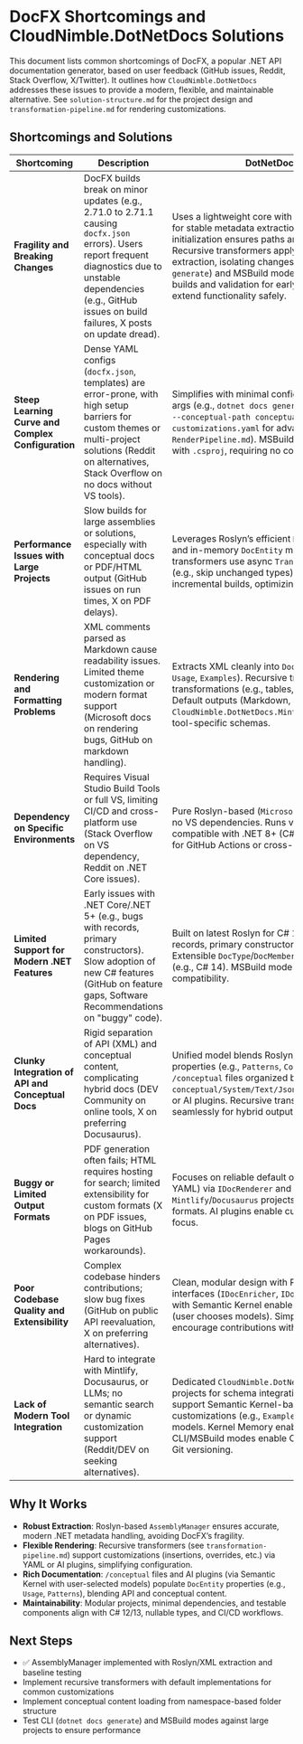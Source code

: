 # DocFX Shortcomings and CloudNimble.DotNetDocs Solutions

This document lists common shortcomings of DocFX, a popular .NET API documentation generator, based on user feedback (GitHub issues, Reddit, Stack Overflow, X/Twitter). It outlines how `CloudNimble.DotNetDocs` addresses these issues to provide a modern, flexible, and maintainable alternative. See `solution-structure.md` for the project design and `transformation-pipeline.md` for rendering customizations.

## Shortcomings and Solutions

| Shortcoming | Description | DotNetDocs Solution |
|-------------|-------------|---------------------|
| **Fragility and Breaking Changes** | DocFX builds break on minor updates (e.g., 2.71.0 to 2.71.1 causing `docfx.json` errors). Users report frequent diagnostics due to unstable dependencies (e.g., GitHub issues on build failures, X posts on update dread). | Uses a lightweight core with Roslyn (`AssemblyManager`) for stable metadata extraction. Constructor-based initialization ensures paths are validated early. Recursive transformers apply customizations post-extraction, isolating changes. CLI (`dotnet docs generate`) and MSBuild modes support incremental builds and validation for early error detection. AI plugins extend functionality safely. |
| **Steep Learning Curve and Complex Configuration** | Dense YAML configs (`docfx.json`, templates) are error-prone, with high setup barriers for custom themes or multi-project solutions (Reddit on alternatives, Stack Overflow on no docs without VS tools). | Simplifies with minimal configuration. CLI uses intuitive args (e.g., `dotnet docs generate --assembly MyLib.dll --conceptual-path conceptual/`). Optional `customizations.yaml` for advanced needs (see `RenderPipeline.md`). MSBuild task integrates natively with `.csproj`, requiring no complex setup. |
| **Performance Issues with Large Projects** | Slow builds for large assemblies or solutions, especially with conceptual docs or PDF/HTML output (GitHub issues on run times, X on PDF delays). | Leverages Roslyn’s efficient `MetadataReference` loading and in-memory `DocEntity` model. Recursive transformers use async `TransformAsync` and caching (e.g., skip unchanged types). MSBuild mode supports incremental builds, optimizing large repos. |
| **Rendering and Formatting Problems** | XML comments parsed as Markdown cause readability issues. Limited theme customization or modern format support (Microsoft docs on rendering bugs, GitHub on markdown handling). | Extracts XML cleanly into `DocEntity` properties (e.g., `Usage`, `Examples`). Recursive transformers apply transformations (e.g., tables, syntax highlighting). Default outputs (Markdown, JSON, YAML) are robust; `CloudNimble.DotNetDocs.Mintlify`/`Docusaurus` handle tool-specific schemas. |
| **Dependency on Specific Environments** | Requires Visual Studio Build Tools or full VS, limiting CI/CD and cross-platform use (Stack Overflow on VS dependency, Reddit on .NET Core issues). | Pure Roslyn-based (`Microsoft.CodeAnalysis.CSharp`), no VS dependencies. Runs via CLI or MSBuild task, compatible with .NET 8+ (C# 12/13). Minimal footprint for GitHub Actions or cross-platform CI. |
| **Limited Support for Modern .NET Features** | Early issues with .NET Core/.NET 5+ (e.g., bugs with records, primary constructors). Slow adoption of new C# features (GitHub on feature gaps, Software Recommendations on "buggy" code). | Built on latest Roslyn for C# 12/13 support (e.g., records, primary constructors via `ITypeSymbol`). Extensible `DocType`/`DocMember` model for future features (e.g., C# 14). MSBuild mode ensures modern build compatibility. |
| **Clunky Integration of API and Conceptual Docs** | Rigid separation of API (XML) and conceptual content, complicating hybrid docs (DEV Community on online tools, X on preferring Docusaurus). | Unified model blends Roslyn/XML with `DocEntity` properties (e.g., `Patterns`, `Considerations`) from `/conceptual` files organized by namespace (e.g., `conceptual/System/Text/Json/JsonSerializer/usage.md`) or AI plugins. Recursive transformers integrate seamlessly for hybrid outputs like Mintlify schemas. |
| **Buggy or Limited Output Formats** | PDF generation often fails; HTML requires hosting for search; limited extensibility for custom formats (X on PDF issues, blogs on GitHub Pages workarounds). | Focuses on reliable default outputs (Markdown, JSON, YAML) via `IDocRenderer` and recursive transformers. `Mintlify`/`Docusaurus` projects support web-friendly formats. AI plugins enable custom formats without PDF focus. |
| **Poor Codebase Quality and Extensibility** | Complex codebase hinders contributions; slow bug fixes (GitHub on public API reevaluation, X on preferring alternatives). | Clean, modular design with POCOs (`DocEntity`) and interfaces (`IDocEnricher`, `IDocTransformer`). AI plugins with Semantic Kernel enable flexible LLM integrations (user chooses models). Simple Roslyn wrappers encourage contributions without legacy bloat. |
| **Lack of Modern Tool Integration** | Hard to integrate with Mintlify, Docusaurus, or LLMs; no semantic search or dynamic customization support (Reddit/DEV on seeking alternatives). | Dedicated `CloudNimble.DotNetDocs.Mintlify`/`Docusaurus` projects for schema integration. Recursive transformers support Semantic Kernel-based AI plugins for dynamic customizations (e.g., `Examples`) with user-selected models. Kernel Memory enables semantic search. CLI/MSBuild modes enable CI-friendly workflows with Git versioning. |

## Why It Works
- **Robust Extraction**: Roslyn-based `AssemblyManager` ensures accurate, modern .NET metadata handling, avoiding DocFX’s fragility.
- **Flexible Rendering**: Recursive transformers (see `transformation-pipeline.md`) support customizations (insertions, overrides, etc.) via YAML or AI plugins, simplifying configuration.
- **Rich Documentation**: `/conceptual` files and AI plugins (via Semantic Kernel with user-selected models) populate `DocEntity` properties (e.g., `Usage`, `Patterns`), blending API and conceptual content.
- **Maintainability**: Modular projects, minimal dependencies, and testable components align with C# 12/13, nullable types, and CI/CD workflows.

## Next Steps
- ✅ AssemblyManager implemented with Roslyn/XML extraction and baseline testing
- Implement recursive transformers with default implementations for common customizations
- Implement conceptual content loading from namespace-based folder structure
- Test CLI (`dotnet docs generate`) and MSBuild modes against large projects to ensure performance


